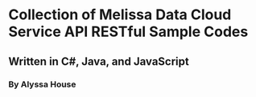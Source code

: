 # Collection of Melissa Data Cloud Service API RESTful Sample Codes
## Written in C#, Java, and JavaScript
### By Alyssa House